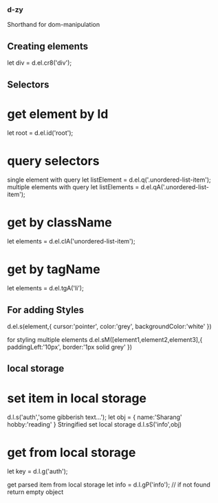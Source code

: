 ### d-zy ###
Shorthand for dom-manipulation 

## Creating elements
let div = d.el.cr8('div');

## Selectors 
# get element by Id
let root = d.el.id('root');
# query selectors
single element with query
let listElement = d.el.q('.unordered-list-item');
multiple elements with query
let listElements = d.el.qA('.unordered-list-item');
# get by className
let elements = d.el.clA('unordered-list-item');
# get by tagName
let elements = d.el.tgA('li');




## For adding Styles
d.el.s(element,{
  cursor:'pointer',
  color:'grey',
  backgroundColor:'white'
})

for styling multiple elements
d.el.sM([element1,element2,element3],{
  paddingLeft:'10px',
  border:'1px solid grey'
 })
 
 
 ## local storage 
 # set item in local storage
 d.l.s('auth','some gibberish text...');
 let obj = {
    name:'Sharang'
    hobby:'reading'
  }
 Stringified set local storage
 d.l.sS('info',obj)
 
 # get from local storage
 let key = d.l.g('auth');
 
 get parsed item from local storage
 let info = d.l.gP('info');   // if not found return empty object
 
